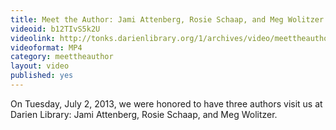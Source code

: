 ```yaml
---
title: Meet the Author: Jami Attenberg, Rosie Schaap, and Meg Wolitzer
videoid: b12TIvS5k2U
videolink: http://tonks.darienlibrary.org/1/archives/video/meettheauthor/20130702_attenberg_schaap_wolitzer.m4v
videoformat: MP4
category: meettheauthor
layout: video
published: yes
---
```


On Tuesday, July 2, 2013, we were honored to have three authors visit us at Darien Library: Jami Attenberg, Rosie Schaap, and Meg Wolitzer. 